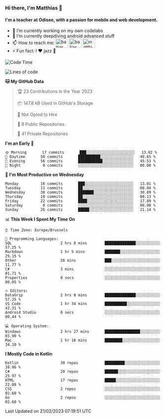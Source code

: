 ### Hi there, I'm Matthias 👋

#### I'm a teacher at Odisee, with a passion for mobile and web development.

- 🔭 I’m currently working on my own codelabs
- 🌱 I’m currently deepdiving android advanced stuff
- 📫 How to reach me: <a href="https://dev.to/batjas" target="_blank"><img align="center" src="https://raw.githubusercontent.com/rahuldkjain/github-profile-readme-generator/master/src/images/icons/Social/devto.svg" alt="batjas" height="30" width="40" /></a>
<a href="https://twitter.com/batjas" target="_blank"><img align="center" src="https://raw.githubusercontent.com/rahuldkjain/github-profile-readme-generator/master/src/images/icons/Social/twitter.svg" alt="batjas" height="30" width="40" /></a>
<a href="https://linkedin.com/in/matthiasdruwé" target="_blank"><img align="center" src="https://raw.githubusercontent.com/rahuldkjain/github-profile-readme-generator/master/src/images/icons/Social/linked-in-alt.svg" alt="matthiasdruwé" height="30" width="40" /></a>
- ⚡ Fun fact: I ❤ jazz 🎷


<!--START_SECTION:waka-->
![Code Time](http://img.shields.io/badge/Code%20Time-653%20hrs%2052%20mins-blue)

![Lines of code](https://img.shields.io/badge/From%20Hello%20World%20I%27ve%20Written-391%20Thousand%20lines%20of%20code-blue)

**🐱 My GitHub Data** 

> 🏆 23 Contributions in the Year 2023
 > 
> 📦 147.8 kB Used in GitHub's Storage 
 > 
> 🚫 Not Opted to Hire
 > 
> 📜 8 Public Repositories 
 > 
> 🔑 41 Private Repositories  
 > 
**I'm an Early 🐤** 

```text
🌞 Morning       17 commits       ███░░░░░░░░░░░░░░░░░░░░░░   13.82 % 
🌆 Daytime       50 commits       ██████████░░░░░░░░░░░░░░░   40.65 % 
🌃 Evening       56 commits       ███████████░░░░░░░░░░░░░░   45.53 % 
🌙 Night          0 commits       ░░░░░░░░░░░░░░░░░░░░░░░░░   00.00 % 

```
📅 **I'm Most Productive on Wednesday** 

```text
Monday          16 commits       ███░░░░░░░░░░░░░░░░░░░░░░   13.01 % 
Tuesday         11 commits       ██░░░░░░░░░░░░░░░░░░░░░░░   08.94 % 
Wednesday       38 commits       ███████░░░░░░░░░░░░░░░░░░   30.89 % 
Thursday        10 commits       ██░░░░░░░░░░░░░░░░░░░░░░░   08.13 % 
Friday          22 commits       ████░░░░░░░░░░░░░░░░░░░░░   17.89 % 
Saturday         0 commits       ░░░░░░░░░░░░░░░░░░░░░░░░░   00.00 % 
Sunday          26 commits       █████░░░░░░░░░░░░░░░░░░░░   21.14 % 

```


📊 **This Week I Spent My Time On** 

```text
⌚︎ Time Zone: Europe/Brussels

💬 Programming Languages: 
SQL                      2 hrs 8 mins        ██████████████░░░░░░░░░░░   57.25 % 
Markdown                 1 hr 5 mins         ███████░░░░░░░░░░░░░░░░░░   29.15 % 
Other                    26 mins             ███░░░░░░░░░░░░░░░░░░░░░░   11.77 % 
C#                       3 mins              ░░░░░░░░░░░░░░░░░░░░░░░░░   01.71 % 
Properties               0 secs              ░░░░░░░░░░░░░░░░░░░░░░░░░   00.05 % 

🔥 Editors: 
DataGrip                 2 hrs 8 mins        ██████████████░░░░░░░░░░░   57.25 % 
VS Code                  1 hr 34 mins        ██████████░░░░░░░░░░░░░░░   42.31 % 
Android Studio           0 secs              ░░░░░░░░░░░░░░░░░░░░░░░░░   00.44 % 

💻 Operating System: 
Windows                  2 hrs 27 mins       ████████████████░░░░░░░░░   65.90 % 
Mac                      1 hr 16 mins        ████████░░░░░░░░░░░░░░░░░   34.10 % 

```

**I Mostly Code in Kotlin** 

```text
Kotlin                   30 repos            █████████░░░░░░░░░░░░░░░░   38.96 % 
C#                       20 repos            ██████░░░░░░░░░░░░░░░░░░░   25.97 % 
HTML                     17 repos            █████░░░░░░░░░░░░░░░░░░░░   22.08 % 
CSS                      2 repos             ░░░░░░░░░░░░░░░░░░░░░░░░░   02.60 % 
Go                       2 repos             ░░░░░░░░░░░░░░░░░░░░░░░░░   02.60 % 

```



 Last Updated on 21/02/2023 07:19:51 UTC
<!--END_SECTION:waka-->
